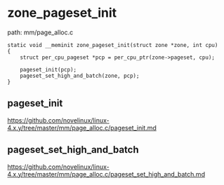 zone_pageset_init
========================================

path: mm/page_alloc.c
```
static void __meminit zone_pageset_init(struct zone *zone, int cpu)
{
    struct per_cpu_pageset *pcp = per_cpu_ptr(zone->pageset, cpu);

    pageset_init(pcp);
    pageset_set_high_and_batch(zone, pcp);
}
```

pageset_init
----------------------------------------

https://github.com/novelinux/linux-4.x.y/tree/master/mm/page_alloc.c/pageset_init.md

pageset_set_high_and_batch
----------------------------------------

https://github.com/novelinux/linux-4.x.y/tree/master/mm/page_alloc.c/pageset_set_high_and_batch.md
